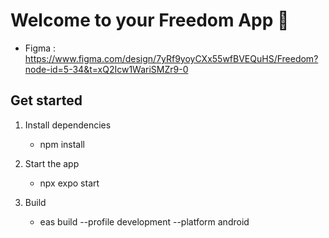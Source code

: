 # Welcome to your Freedom App 👋

- Figma : https://www.figma.com/design/7yRf9yoyCXx55wfBVEQuHS/Freedom?node-id=5-34&t=xQ2Icw1WariSMZr9-0

## Get started

1. Install dependencies

   - npm install

2. Start the app

   - npx expo start

3. Build
   - eas build --profile development --platform android
